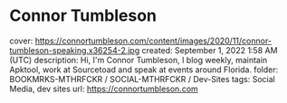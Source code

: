 # Connor Tumbleson

cover: https://connortumbleson.com/content/images/2020/11/connor-tumbleson-speaking.x36254-2.jpg
created: September 1, 2022 1:58 AM (UTC)
description: Hi, I'm Connor Tumbleson, I blog weekly, maintain Apktool, work at Sourcetoad and speak at events around Florida.
folder: BOOKMRKS-MTHRFCKR / SOCIAL-MTHRFCKR / Dev-Sites
tags: Social Media, dev sites
url: https://connortumbleson.com